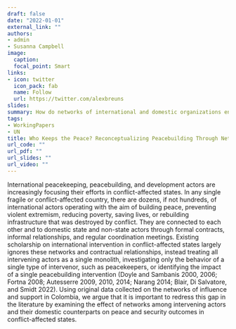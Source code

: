 ```yaml
---
draft: false
date: "2022-01-01"
external_link: ""
authors:
- admin
- Susanna Campbell
image:
  caption: 
  focal_point: Smart
links:
- icon: twitter
  icon_pack: fab
  name: Follow
  url: https://twitter.com/alexbreuns
slides:
summary: How do networks of international and domestic organizations engaged in peacebuilding and development initiatives concurrent with UN peace operations affect peace and security outcomes in conflict-affected states?
tags:
- WorkingPapers
- UN
title: Who Keeps the Peace? Reconceptualizing Peacebuilding Through Networks of Influence and Support
url_code: ""
url_pdf: ""
url_slides: ""
url_video: ""
---
```


International peacekeeping, peacebuilding, and development actors are increasingly focusing their efforts in conflict-affected states. In any single fragile or conflict-affected country, there are dozens, if not hundreds, of international actors operating with the aim of building peace, preventing violent extremism, reducing poverty, saving lives, or rebuilding infrastructure that was destroyed by conflict. They are connected to each other and to domestic state and non-state actors through formal contracts, informal relationships, and regular coordination meetings. Existing scholarship on international intervention in conflict-affected states largely ignores these networks and contractual relationships, instead treating all intervening actors as a single monolith, investigating only the behavior of a single type of intervenor, such as peacekeepers, or identifying the impact of a single peacebuilding intervention (Doyle and Sambanis 2000, 2006; Fortna 2008; Autesserre 2009, 2010, 2014; Narang 2014; Blair, Di Salvatore, and Smidt 2022). Using original data collected on the networks of influence and support in Colombia, we argue that it is important to redress this gap in the literature by examining the effect of networks among intervening actors and their domestic counterparts on peace and security outcomes in conflict-affected states. 
